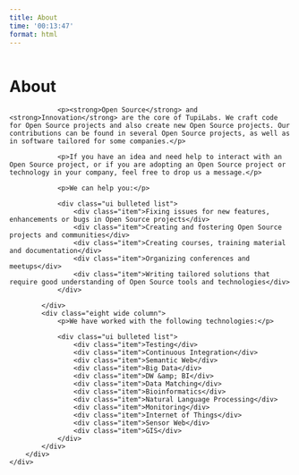 ```yaml
---
title: About
time: '00:13:47'
format: html
---
```


<div class="ui basic segment" id="site-content">
    <div class="ui stackable grid container">
        <div class="row">
            <div class="eight wide column">
                <h1>About</h1>

                <p><strong>Open Source</strong> and <strong>Innovation</strong> are the core of TupiLabs. We craft code for Open Source projects and also create new Open Source projects. Our contributions can be found in several Open Source projects, as well as in software tailored for some companies.</p>

                <p>If you have an idea and need help to interact with an Open Source project, or if you are adopting an Open Source project or technology in your company, feel free to drop us a message.</p>

                <p>We can help you:</p>

                <div class="ui bulleted list">
                    <div class="item">Fixing issues for new features, enhancements or bugs in Open Source projects</div>
                    <div class="item">Creating and fostering Open Source projects and communities</div>
                    <div class="item">Creating courses, training material and documentation</div>
                    <div class="item">Organizing conferences and meetups</div>
                    <div class="item">Writing tailored solutions that require good understanding of Open Source tools and technologies</div>
                </div>

            </div>
            <div class="eight wide column">
                <p>We have worked with the following technologies:</p>

                <div class="ui bulleted list">
                    <div class="item">Testing</div>
                    <div class="item">Continuous Integration</div>
                    <div class="item">Semantic Web</div>
                    <div class="item">Big Data</div>
                    <div class="item">DW &amp; BI</div>
                    <div class="item">Data Matching</div>
                    <div class="item">Bioinformatics</div>
                    <div class="item">Natural Language Processing</div>
                    <div class="item">Monitoring</div>
                    <div class="item">Internet of Things</div>
                    <div class="item">Sensor Web</div>
                    <div class="item">GIS</div>
                </div>
            </div>
        </div>
    </div>
</div>

